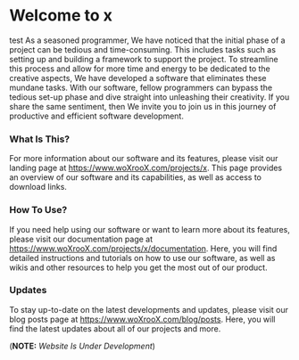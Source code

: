 # Welcome to x
test
As a seasoned programmer, We have noticed that the initial phase of a project can be tedious and time-consuming. This includes tasks such as setting up and building a framework to support the project. To streamline this process and allow for more time and energy to be dedicated to the creative aspects, We have developed a software that eliminates these mundane tasks. With our software, fellow programmers can bypass the tedious set-up phase and dive straight into unleashing their creativity. If you share the same sentiment, then We invite you to join us in this journey of productive and efficient software development.

### What Is This?
For more information about our software and its features, please visit our landing page at https://www.woXrooX.com/projects/x. This page provides an overview of our software and its capabilities, as well as access to download links.

### How To Use?
If you need help using our software or want to learn more about its features, please visit our documentation page at https://www.woXrooX.com/projects/x/documentation. Here, you will find detailed instructions and tutorials on how to use our software, as well as wikis and other resources to help you get the most out of our product.

### Updates
To stay up-to-date on the latest developments and updates, please visit our blog posts page at https://www.woXrooX.com/blog/posts. Here, you will find the latest updates about all of our projects and more.


(**NOTE:** *Website Is Under Development*)
